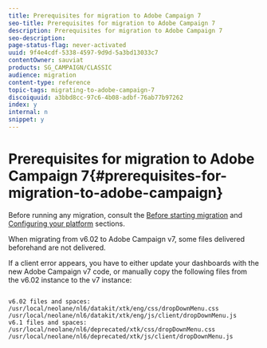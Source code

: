 ```yaml
---
title: Prerequisites for migration to Adobe Campaign 7
seo-title: Prerequisites for migration to Adobe Campaign 7
description: Prerequisites for migration to Adobe Campaign 7
seo-description: 
page-status-flag: never-activated
uuid: 9f4e4cdf-5338-4597-9d9d-5a3bd13033c7
contentOwner: sauviat
products: SG_CAMPAIGN/CLASSIC
audience: migration
content-type: reference
topic-tags: migrating-to-adobe-campaign-7
discoiquuid: a3bbd8cc-97c6-4b08-adbf-76ab77b97262
index: y
internal: n
snippet: y
---
```


# Prerequisites for migration to Adobe Campaign 7{#prerequisites-for-migration-to-adobe-campaign}

Before running any migration, consult the [Before starting migration](../../migration/using/before-starting-migration.md) and [Configuring your platform](../../migration/using/configuring-your-platform.md) sections.

When migrating from v6.02 to Adobe Campaign v7, some files delivered beforehand are not delivered.

If a client error appears, you have to either update your dashboards with the new Adobe Campaign v7 code, or manually copy the following files from the v6.02 instance to the v7 instance:

```

v6.02 files and spaces:
/usr/local/neolane/nl6/datakit/xtk/eng/css/dropDownMenu.css
/usr/local/neolane/nl6/datakit/xtk/eng/js/client/dropDownMenu.js
v6.1 files and spaces:
/usr/local/neolane/nl6/deprecated/xtk/css/dropDownMenu.css
/usr/local/neolane/nl6/deprecated/xtk/js/client/dropDownMenu.js  

```

